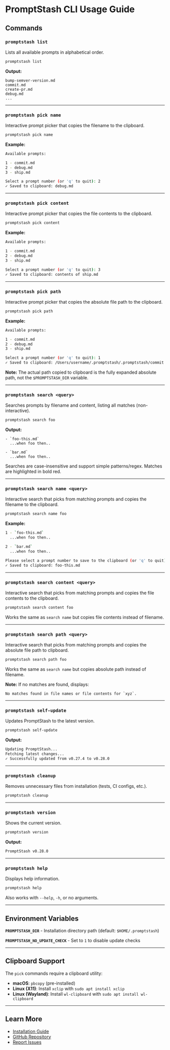# PromptStash CLI Usage Guide

## Commands

### `promptstash list`

Lists all available prompts in alphabetical order.

```bash
promptstash list
```

**Output:**
```
bump-semver-version.md
commit.md
create-pr.md
debug.md
...
```

---

### `promptstash pick name`

Interactive prompt picker that copies the filename to the clipboard.

```bash
promptstash pick name
```

**Example:**
```bash
Available prompts:

1 - commit.md
2 - debug.md
3 - ship.md

Select a prompt number (or 'q' to quit): 2
✓ Saved to clipboard: debug.md
```

---

### `promptstash pick content`

Interactive prompt picker that copies the file contents to the clipboard.

```bash
promptstash pick content
```

**Example:**
```bash
Available prompts:

1 - commit.md
2 - debug.md
3 - ship.md

Select a prompt number (or 'q' to quit): 3
✓ Saved to clipboard: contents of ship.md
```

---

### `promptstash pick path`

Interactive prompt picker that copies the absolute file path to the clipboard.

```bash
promptstash pick path
```

**Example:**
```bash
Available prompts:

1 - commit.md
2 - debug.md
3 - ship.md

Select a prompt number (or 'q' to quit): 1
✓ Saved to clipboard: /Users/username/.promptstash/.promptstash/commit.md
```

**Note:** The actual path copied to clipboard is the fully expanded absolute path, not the `$PROMPTSTASH_DIR` variable.

---

### `promptstash search <query>`

Searches prompts by filename and content, listing all matches (non-interactive).

```bash
promptstash search foo
```

**Output:**
```
- `foo-this.md`
  ...when foo then..

- `bar.md`
  ...when foo then..
```

Searches are case-insensitive and support simple patterns/regex. Matches are highlighted in bold red.

---

### `promptstash search name <query>`

Interactive search that picks from matching prompts and copies the filename to the clipboard.

```bash
promptstash search name foo
```

**Example:**
```bash
1 - `foo-this.md`
  ...when foo then..

2 - `bar.md`
  ...when foo then..

Please select a prompt number to save to the clipboard (or 'q' to quit): 1
✓ Saved to clipboard: foo-this.md
```

---

### `promptstash search content <query>`

Interactive search that picks from matching prompts and copies the file contents to the clipboard.

```bash
promptstash search content foo
```

Works the same as `search name` but copies file contents instead of filename.

---

### `promptstash search path <query>`

Interactive search that picks from matching prompts and copies the absolute file path to clipboard.

```bash
promptstash search path foo
```

Works the same as `search name` but copies absolute path instead of filename.

**Note:** If no matches are found, displays:
```
No matches found in file names or file contents for `xyz`.
```

---

### `promptstash self-update`

Updates PromptStash to the latest version.

```bash
promptstash self-update
```

**Output:**
```bash
Updating PromptStash...
Fetching latest changes...
✓ Successfully updated from v0.27.4 to v0.28.0
```

---

### `promptstash cleanup`

Removes unnecessary files from installation (tests, CI configs, etc.).

```bash
promptstash cleanup
```

---

### `promptstash version`

Shows the current version.

```bash
promptstash version
```

**Output:**
```bash
PromptStash v0.28.0
```

---

### `promptstash help`

Displays help information.

```bash
promptstash help
```

Also works with `--help`, `-h`, or no arguments.

---

## Environment Variables

**`PROMPTSTASH_DIR`** - Installation directory path (default: `$HOME/.promptstash`)

**`PROMPTSTASH_NO_UPDATE_CHECK`** - Set to `1` to disable update checks

---

## Clipboard Support

The `pick` commands require a clipboard utility:

- **macOS**: `pbcopy` (pre-installed)
- **Linux (X11)**: Install `xclip` with `sudo apt install xclip`
- **Linux (Wayland)**: Install `wl-clipboard` with `sudo apt install wl-clipboard`

---

## Learn More

- [Installation Guide](installation.md)
- [GitHub Repository](https://github.com/korotkevics/promptstash)
- [Report Issues](https://github.com/korotkevics/promptstash/issues)
